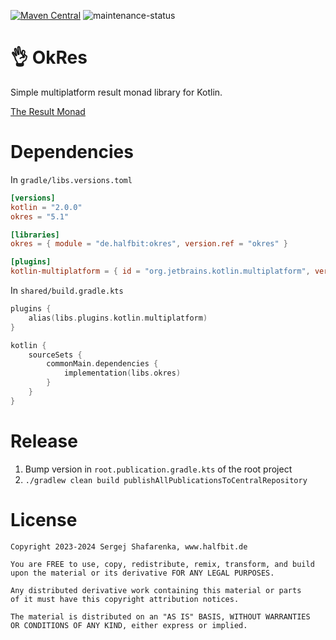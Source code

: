 [![Maven Central](http://img.shields.io/maven-central/v/de.halfbit/okres.svg)](https://central.sonatype.com/artifact/de.halfbit/logger)
![maintenance-status](https://img.shields.io/badge/maintenance-experimental-blue.svg)

# 👌 OkRes

Simple multiplatform result monad library for Kotlin.

[The Result Monad](https://adambennett.dev/2020/05/the-result-monad/)

# Dependencies

In `gradle/libs.versions.toml`

```toml
[versions]
kotlin = "2.0.0"
okres = "5.1"

[libraries]
okres = { module = "de.halfbit:okres", version.ref = "okres" }

[plugins]
kotlin-multiplatform = { id = "org.jetbrains.kotlin.multiplatform", version.ref = "kotlin" }
```

In `shared/build.gradle.kts`

```kotlin
plugins {
    alias(libs.plugins.kotlin.multiplatform)
}

kotlin {
    sourceSets {
        commonMain.dependencies {
            implementation(libs.okres)
        }
    }
}
```

# Release

1. Bump version in `root.publication.gradle.kts` of the root project
2. `./gradlew clean build publishAllPublicationsToCentralRepository`

# License

```
Copyright 2023-2024 Sergej Shafarenka, www.halfbit.de

You are FREE to use, copy, redistribute, remix, transform, and build 
upon the material or its derivative FOR ANY LEGAL PURPOSES.

Any distributed derivative work containing this material or parts 
of it must have this copyright attribution notices.

The material is distributed on an "AS IS" BASIS, WITHOUT WARRANTIES 
OR CONDITIONS OF ANY KIND, either express or implied.
```
